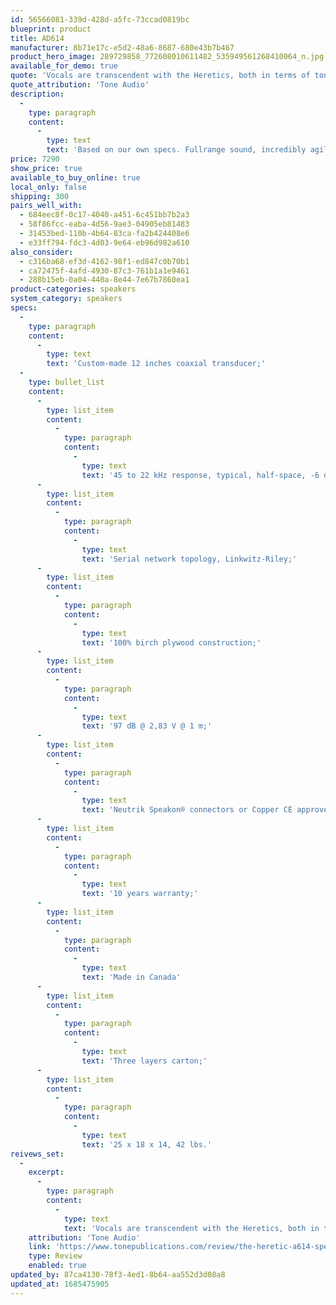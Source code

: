 ```yaml
---
id: 56566081-339d-428d-a5fc-73ccad0819bc
blueprint: product
title: AD614
manufacturer: 8b71e17c-e5d2-48a6-8687-680e43b7b467
product_hero_image: 289729858_772608010611482_535949561268410064_n.jpg
available_for_demo: true
quote: 'Vocals are transcendent with the Heretics, both in terms of tonality and the way they can decode layered harmonies.'
quote_attribution: 'Tone Audio'
description:
  -
    type: paragraph
    content:
      -
        type: text
        text: 'Based on our own specs. Fullrange sound, incredibly agile and fast. AD614 is the smallest available product featuring our Coaxial transducer. Custom made for high and stable impedance, made for ductless venting. It offers incredibly nimble bass, with a nice and generous tone around 40 Hz and super tight impact, and superbly linear from 100 Hz up to and above 22 000 HZ.'
price: 7290
show_price: true
available_to_buy_online: true
local_only: false
shipping: 300
pairs_well_with:
  - 684eec8f-0c17-4040-a451-6c451bb7b2a3
  - 58f86fcc-eaba-4d56-9ae3-04905eb81483
  - 31453bed-110b-4b64-83ca-fa2b424408e6
  - e33ff794-fdc3-4d03-9e64-eb96d982a610
also_consider:
  - c316ba68-ef3d-4162-98f1-ed847c0b70b1
  - ca72475f-4afd-4930-87c3-761b1a1e9461
  - 288b15eb-0a04-440a-8e44-7e67b7860ea1
product-categories: speakers
system_category: speakers
specs:
  -
    type: paragraph
    content:
      -
        type: text
        text: 'Custom-made 12 inches coaxial transducer;'
  -
    type: bullet_list
    content:
      -
        type: list_item
        content:
          -
            type: paragraph
            content:
              -
                type: text
                text: '45 to 22 kHz response, typical, half-space, -6 dB;'
      -
        type: list_item
        content:
          -
            type: paragraph
            content:
              -
                type: text
                text: 'Serial network topology, Linkwitz-Riley;'
      -
        type: list_item
        content:
          -
            type: paragraph
            content:
              -
                type: text
                text: '100% birch plywood construction;'
      -
        type: list_item
        content:
          -
            type: paragraph
            content:
              -
                type: text
                text: '97 dB @ 2,83 V @ 1 m;'
      -
        type: list_item
        content:
          -
            type: paragraph
            content:
              -
                type: text
                text: 'Neutrik Speakon® connectors or Copper CE approved binding posts;'
      -
        type: list_item
        content:
          -
            type: paragraph
            content:
              -
                type: text
                text: '10 years warranty;'
      -
        type: list_item
        content:
          -
            type: paragraph
            content:
              -
                type: text
                text: 'Made in Canada'
      -
        type: list_item
        content:
          -
            type: paragraph
            content:
              -
                type: text
                text: 'Three layers carton;'
      -
        type: list_item
        content:
          -
            type: paragraph
            content:
              -
                type: text
                text: '25 x 18 x 14, 42 lbs.'
reivews_set:
  -
    excerpt:
      -
        type: paragraph
        content:
          -
            type: text
            text: 'Vocals are transcendent with the Heretics, both in terms of tonality and the way they can decode layered harmonies. The Heretics are highly natural in their presentation, and again thanks to the high sensitivity, nothing is ever working hard to produce sound – resulting in low distortion and fatigue. These are speakers you can listen to all day without becoming the least bit tired.'
    attribution: 'Tone Audio'
    link: 'https://www.tonepublications.com/review/the-heretic-a614-speakers/'
    type: Review
    enabled: true
updated_by: 87ca4130-78f3-4ed1-8b64-aa552d3d08a8
updated_at: 1685475905
---
```


